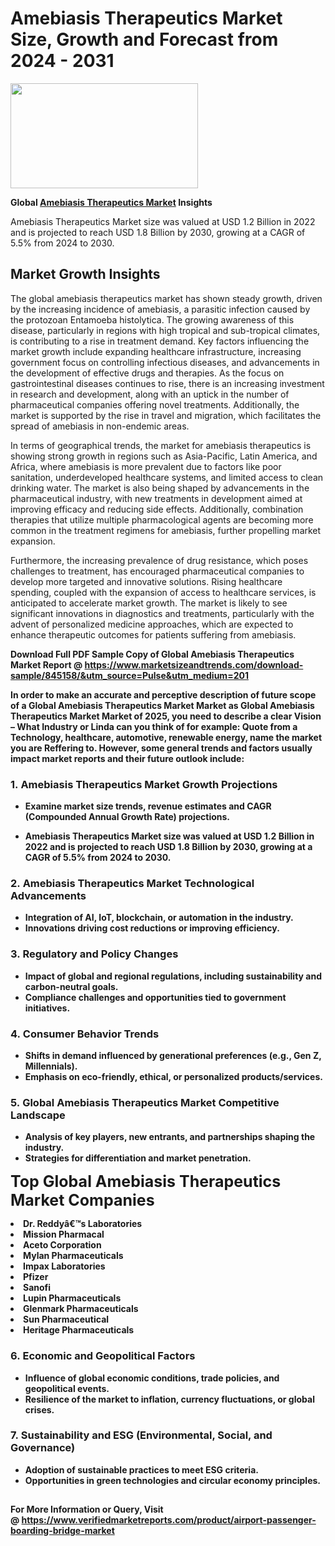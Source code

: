 <H1>Amebiasis Therapeutics Market Size, Growth and Forecast from 2024 - 2031</H1><img class="aligncenter size-medium wp-image-584254" src="https://thirdeyenews.in/wp-content/uploads/2024/09/Global-Market-Research-300x168.jpeg" alt="" width="300" height="168" /><p><strong>Global&nbsp;<a href="https://www.marketsizeandtrends.com/download-sample/845158/&amp;utm_source=Pulse&amp;utm_medium=201">Amebiasis Therapeutics Market</a> Insights</strong></p><p>Amebiasis Therapeutics Market size was valued at USD 1.2 Billion in 2022 and is projected to reach USD 1.8 Billion by 2030, growing at a CAGR of 5.5% from 2024 to 2030.</p><p><h2>Market Growth Insights</h2> <p>The global amebiasis therapeutics market has shown steady growth, driven by the increasing incidence of amebiasis, a parasitic infection caused by the protozoan Entamoeba histolytica. The growing awareness of this disease, particularly in regions with high tropical and sub-tropical climates, is contributing to a rise in treatment demand. Key factors influencing the market growth include expanding healthcare infrastructure, increasing government focus on controlling infectious diseases, and advancements in the development of effective drugs and therapies. As the focus on gastrointestinal diseases continues to rise, there is an increasing investment in research and development, along with an uptick in the number of pharmaceutical companies offering novel treatments. Additionally, the market is supported by the rise in travel and migration, which facilitates the spread of amebiasis in non-endemic areas.</p> <p><strong></strong></p> <p>In terms of geographical trends, the market for amebiasis therapeutics is showing strong growth in regions such as Asia-Pacific, Latin America, and Africa, where amebiasis is more prevalent due to factors like poor sanitation, underdeveloped healthcare systems, and limited access to clean drinking water. The market is also being shaped by advancements in the pharmaceutical industry, with new treatments in development aimed at improving efficacy and reducing side effects. Additionally, combination therapies that utilize multiple pharmacological agents are becoming more common in the treatment regimens for amebiasis, further propelling market expansion.</p> <p>Furthermore, the increasing prevalence of drug resistance, which poses challenges to treatment, has encouraged pharmaceutical companies to develop more targeted and innovative solutions. Rising healthcare spending, coupled with the expansion of access to healthcare services, is anticipated to accelerate market growth. The market is likely to see significant innovations in diagnostics and treatments, particularly with the advent of personalized medicine approaches, which are expected to enhance therapeutic outcomes for patients suffering from amebiasis.</p> <p><strong></p><p><span class=""><strong>Download Full PDF Sample Copy of Global Amebiasis Therapeutics Market Report</strong> @ <a href="https://www.marketsizeandtrends.com/download-sample/845158/&amp;utm_source=Pulse&amp;utm_medium=201" target="_blank">https://www.marketsizeandtrends.com/download-sample/845158/&amp;utm_source=Pulse&amp;utm_medium=201</a></span></p><p>In order to make an accurate and perceptive description of future scope of a Global&nbsp;Amebiasis Therapeutics Market Market as Global&nbsp;Amebiasis Therapeutics Market Market of 2025, you need to describe a clear Vision &ndash; What Industry or Linda can you think of for example: Quote from a Technology, healthcare, automotive, renewable energy, name the market you are Reffering to. However, some general trends and factors usually impact market reports and their future outlook include:</p><h3>1.&nbsp;<strong>Amebiasis Therapeutics Market Growth Projections</strong></h3><ul><li>Examine market size trends, revenue estimates and CAGR (Compounded Annual Growth Rate) projections.</li><li><p>Amebiasis Therapeutics Market size was valued at USD 1.2 Billion in 2022 and is projected to reach USD 1.8 Billion by 2030, growing at a CAGR of 5.5% from 2024 to 2030.</p></li></ul><h3>2.&nbsp;<strong>Amebiasis Therapeutics Market Technological Advancements</strong></h3><ul><li>Integration of AI, IoT, blockchain, or automation in the industry.</li><li>Innovations driving cost reductions or improving efficiency.</li></ul><h3>3.&nbsp;<strong>Regulatory and Policy Changes</strong></h3><ul><li>Impact of global and regional regulations, including sustainability and carbon-neutral goals.</li><li>Compliance challenges and opportunities tied to government initiatives.</li></ul><h3>4.&nbsp;<strong>Consumer Behavior Trends</strong></h3><ul><li>Shifts in demand influenced by generational preferences (e.g., Gen Z, Millennials).</li><li>Emphasis on eco-friendly, ethical, or personalized products/services.</li></ul><h3>5.&nbsp;<strong>Global Amebiasis Therapeutics Market Competitive Landscape</strong></h3><ul><li>Analysis of key players, new entrants, and partnerships shaping the industry.</li><li>Strategies for differentiation and market penetration.</li></ul><p data-pm-slice="1 1 []"><span style="color: inherit; font-family: inherit; font-size: 25px;">Top Global Amebiasis Therapeutics Market Companies</span></p><div class="" data-test-id=""><p><li>Dr. Reddyâ€™s Laboratories</li><li> Mission Pharmacal</li><li> Aceto Corporation</li><li> Mylan Pharmaceuticals</li><li> Impax Laboratories</li><li> Pfizer</li><li> Sanofi</li><li> Lupin Pharmaceuticals</li><li> Glenmark Pharmaceuticals</li><li> Sun Pharmaceutical</li><li> Heritage Pharmaceuticals</li></p></div><h3>6.&nbsp;<strong>Economic and Geopolitical Factors</strong></h3><ul><li>Influence of global economic conditions, trade policies, and geopolitical events.</li><li>Resilience of the market to inflation, currency fluctuations, or global crises.</li></ul><h3>7.&nbsp;<strong>Sustainability and ESG (Environmental, Social, and Governance)</strong></h3><ul><li>Adoption of sustainable practices to meet ESG criteria.</li><li>Opportunities in green technologies and circular economy principles.</li></ul><h2><strong style="font-size: 14px;">For More Information or Query, Visit @&nbsp;</strong><a style="background-color: #ffffff; font-size: 14px;" href="https://www.marketsizeandtrends.com/report/amebiasis-therapeutics-market/" target="_blank">https://www.verifiedmarketreports.com/product/airport-passenger-boarding-bridge-market</a></h2>
